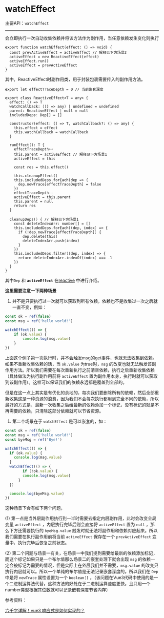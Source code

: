 # watchEffect

主要API：`watchEffect`

---

会立即执行一次自动收集依赖并将该方法作为副作用，当任意依赖发生变化则执行

```tsx
export function watchEffect(effect: () => void) {
  const prevActiveEffect = activeEffect // 解释见下方场景2
  activeEffect = new ReactiveEffect(effect)
  activeEffect.run()
  activeEffect = prevActiveEffect
}
```

其中，ReactiveEffect时副作用类，用于封装包裹需要传入的副作用方法。

```tsx
export let effectTraceDepth = 0 // 当前嵌套深度

export class ReactiveEffect<T = any> {
  effect: () => T
  watchCallback: (() => any) | undefined = undefined
  parent: ReactiveEffect | null = null
  includedDeps: Dep[] = []

  constructor(effect: () => T, watchCallback?: () => any) {
    this.effect = effect
    this.watchCallback = watchCallback
  }

  runEffect(): T {
    effectTraceDepth++
    this.parent = activeEffect // 解释见下方场景1
    activeEffect = this

    const res = this.effect()

    this.cleanupEffect()
    this.includedDeps.forEach(dep => {
      dep.newTrace[effectTraceDepth] = false
    })
    effectTraceDepth--
    activeEffect = this.parent
    this.parent = null
    return res
  }

  cleanupDeps() { // 解释见下方场景1
    const deleteIndexArr: number[] = []
    this.includedDeps.forEach((dep, index) => {
      if (!dep.newTrace[effectTraceDepth]) {
        dep.delete(this)
        deleteIndexArr.push(index)
      }
    })
    this.includedDeps.filter((dep, index) => {
      return deleteIndexArr.indexOf(index) === -1
    })
  }
}
```

其中`Dep` 和 **`activeEffect`** 在[reactive](reactive%20382e16590ad847dfb0fbde793e34d1b9.md) 中进行介绍。

**这里需要注意一下两种场景**

1. 并不是只要执行过一次就可以获取到所有依赖，依赖也不是收集过一次之后就一直不变，例如：

```jsx
const ok = ref(false)
const msg = ref('hello world!')

watchEffect(() => {
	if (ok.value) {
		console.log(msg.value)
	}
})
```

上面这个例子第一次执行时，并不会触发msg的get事件，也就无法收集到依赖。如果不重新收集依赖的话，当 `ok.value` 为true时，`msg` 的改变也就无法触发该副作用方法。所以我们需要在每次重新执行之前清空依赖，执行之后重新收集依赖（具体做法为执行副作用前将 `activeEffect` 置为副作用本身，执行时就可以获取到该副作用）。这样可以保证我们的依赖永远都是覆盖到全部的。

但是在这一点上其实是有优化的余地的，每次我们要删除所有的依赖，然后全部重新收集这是一种资源的浪费，因为我们不会每次执行都用到完全不同的依赖，所以最好的方式是，最新一次收集之后给最新的依赖添加一个标记，没有标记的就是不再需要的依赖，只清除这部分依赖就可以节省资源。

1. 第二个场景在于 `watchEffect` 是可以嵌套的，如：

```jsx
const ok = ref(false)
const msg = ref('hello world!')
const byeMsg = ref('Bye!')

watchEffect(() => {
  if (ok.value) {
    console.log(msg.value)
  }
  watchEffect(() => {
		if (!ok.value) {
	    console.log(msg.value)
	  }
  })

  console.log(byeMsg.value)
})
```

这种场景下会有如下两个问题，

(1) 第一点是当外层副作用执行到一半时需要去指定内层副作用，此时会改变全局变量 `activeEffect` ，内层执行完毕后则会直接将 `activeEffect` 置为 `null` ，那么下方还需要执行的 `byeMsg.value` 触发时就无法将副作用和依赖对应起来。所以我们需要在执行副作用前将当前 `activeEffect` 保存在一个 `prevActiveEffect`  变量中，执行完毕后恢复之前状态。

(2) 第二个问题与场景一有关，在场景一中我们提到需要给最新的依赖添加标记，而这个标记如果只是一个布尔值那么场景二的嵌套处理下就会出现 `msg` 的依赖一定会被标记为需要的情况，但是实际上在外层我们并不需要，`msg.value` 的改变只执行内层就可以。所以一个单纯的布尔值是无法记录嵌套深度的，所以我们在 `Dep` 中是将 `newTrace` 属性设置为一个 `boolean[]` 。（该问题在Vue3代码中使用的是一个二进制运算法代替，这种方法的好处在于二进制运算速度更快，且只用一个number类型根据其位数就可以记录嵌套深度节省内存）

参考资料：

[六千字详解！vue3 响应式是如何实现的？](https://zhuanlan.zhihu.com/p/460681019)